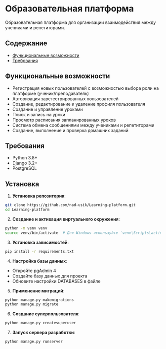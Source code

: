 # Образовательная платформа

Образовательная платформа для организации взаимодействия между учениками и репетиторами.

## Содержание

- [Функциональные возможности](#функциональные-возможности)
- [Требования](#требования)

## Функциональные возможности

- Регистрация новых пользователей с возможностью выбора роли на платформе (ученик/преподаватель)
- Авторизация зарегестрированных пользователей
- Создание, редактирование и удаление профиля пользователя
- Создание и управление уроками
- Поиск и запись на уроки
- Просмотр расписания запланированных уроков
- Система обмена сообщениями между учениками и репетиторами
- Создание, выполнение и проверка домашних заданий

## Требования

- Python 3.8+
- Django 3.2+
- PostgreSQL

## Установка

1. **Установка репозитория**:
```bash
git clone https://github.com/nad-usik/Learning-platform.git
cd Learning-platform
```
2. **Создание и активация виртуального окружения**:
  ```bash
python -m venv venv
source venv/bin/activate  # Для Windows используйте `venv\Scripts\activate`
```
3. **Установка зависимостей**:
```bash
pip install -r requirements.txt
```
4. **Настройка базы данных**:
   
- Откройте pgAdmin 4
- Создайте базу данных для проекта
- Обновите настройки DATABASES в файле
     
5. **Применение миграций**:
```bash
python manage.py makemigrations
python manage.py migrate
```
6. **Создание суперпользователя**:
```bash
python manage.py createsuperuser
```
7. **Запуск сервера разработки**:
```bash
python manage.py runserver
```
